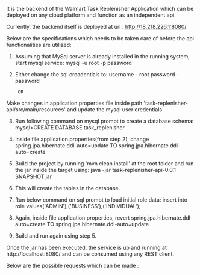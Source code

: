 It is the backend of the Walmart Task Replenisher Application which can be deployed on any cloud platform and function as an independent api.

Currently, the backend itself is deployed at url : http://18.218.226.1:8080/

Below are the specifications which needs to be taken care of before the api functionalities are utilized:

1. Assuming that MySql server is already installed in the running system, start mysql service:
	mysql -u root -p password

2. Either change the sql creadentials to:
	username - root
	password - password
		
		OR

  Make changes in application.properties file inside path 'task-replenisher-api/src/main/resources' and update the mysql user credentials

3. Run following command on mysql prompt to create a database schema:
	mysql>CREATE DATABASE task_replenisher

4. Inside file application.properties(from step 2), change
	spring.jpa.hibernate.ddl-auto=update
		TO
	spring.jpa.hibernate.ddl-auto=create

5. Build the project by running 'mvn clean install' at the root folder and run the jar inside the target using:
	java -jar task-replenisher-api-0.0.1-SNAPSHOT.jar

6. This will create the tables in the database.

7. Run below command on sql prompt to load initial role data:
	insert into role values('ADMIN'),('BUSINESS'),('INDIVIDUAL');

8. Again, inside file application.properties, revert
	spring.jpa.hibernate.ddl-auto=create
		TO
	spring.jpa.hibernate.ddl-auto=update

9. Build and run again using step 5.

Once the jar has been executed, the service is up and running at http://localhost:8080/ and can be consumed using any REST client.

Below are the possible requests which can be made :









